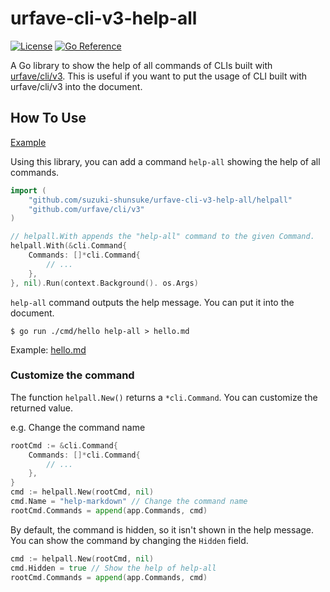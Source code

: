 # urfave-cli-v3-help-all

[![License](http://img.shields.io/badge/license-mit-blue.svg?style=flat-square)](https://raw.githubusercontent.com/suzuki-shunsuke/urfave-cli-v3-help-all/main/LICENSE) [![Go Reference](https://pkg.go.dev/badge/github.com/suzuki-shunsuke/urfave-cli-v3-help-all.svg)](https://pkg.go.dev/github.com/suzuki-shunsuke/urfave-cli-v3-help-all/helpall)

A Go library to show the help of all commands of CLIs built with [urfave/cli/v3](https://pkg.go.dev/github.com/urfave/cli/v3).
This is useful if you want to put the usage of CLI built with urfave/cli/v3 into the document.

## How To Use

[Example](cmd/hello/main.go)

Using this library, you can add a command `help-all` showing the help of all commands.

```go
import (
	"github.com/suzuki-shunsuke/urfave-cli-v3-help-all/helpall"
	"github.com/urfave/cli/v3"
)

// helpall.With appends the "help-all" command to the given Command.
helpall.With(&cli.Command{
	Commands: []*cli.Command{
		// ...
	},
}, nil).Run(context.Background(). os.Args)
```

`help-all` command outputs the help message.
You can put it into the document.

```console
$ go run ./cmd/hello help-all > hello.md
```

Example: [hello.md](hello.md)

### Customize the command

The function `helpall.New()` returns a `*cli.Command`. You can customize the returned value.

e.g. Change the command name

```go
rootCmd := &cli.Command{
	Commands: []*cli.Command{
		// ...
	},
}
cmd := helpall.New(rootCmd, nil)
cmd.Name = "help-markdown" // Change the command name
rootCmd.Commands = append(app.Commands, cmd)
```

By default, the command is hidden, so it isn't shown in the help message.
You can show the command by changing the `Hidden` field.

```go
cmd := helpall.New(rootCmd, nil)
cmd.Hidden = true // Show the help of help-all
rootCmd.Commands = append(app.Commands, cmd)
```
